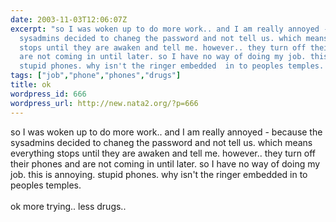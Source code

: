 ```yaml
---
date: 2003-11-03T12:06:07Z
excerpt: "so I was woken up to do more work.. and I am really annoyed - because the
  sysadmins decided to chaneg the password and not tell us. which means everything
  stops until they are awaken and tell me. however.. they turn off their phones and
  are not coming in until later. so I have no way of doing my job. this is annoying.
  stupid phones. why isn't the ringer embedded  in to peoples temples. \n"
tags: ["job","phone","phones","drugs"]
title: ok
wordpress_id: 666
wordpress_url: http://new.nata2.org/?p=666
---
```


so I was woken up to do more work.. and I am really annoyed - because the sysadmins decided to chaneg the password and not tell us. which means everything stops until they are awaken and tell me. however.. they turn off their phones and are not coming in until later. so I have no way of doing my job. this is annoying. stupid phones. why isn't the ringer embedded  in to peoples temples. 
<br/><br/>ok more trying.. less drugs.. 
